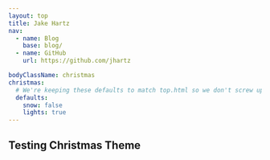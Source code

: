 ```yaml
---
layout: top
title: Jake Hartz
nav:
  - name: Blog
    base: blog/
  - name: GitHub
    url: https://github.com/jhartz

bodyClassName: christmas
christmas:
  # We're keeping these defaults to match top.html so we don't screw up the cookies
  defaults:
    snow: false
    lights: true
---
```

## Testing Christmas Theme
